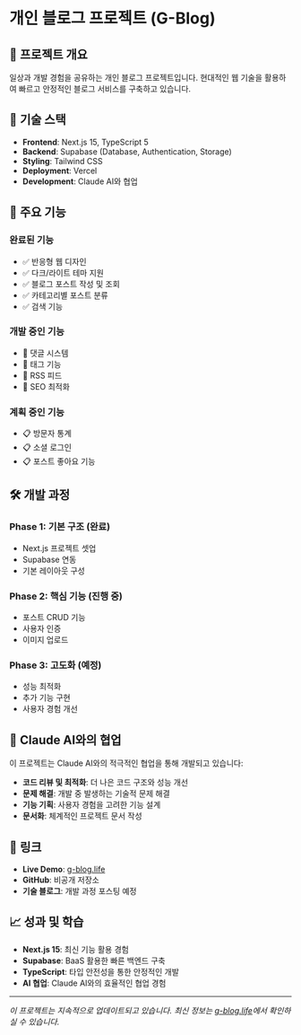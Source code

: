 # 개인 블로그 프로젝트 (G-Blog)

## 📝 프로젝트 개요

일상과 개발 경험을 공유하는 개인 블로그 프로젝트입니다. 현대적인 웹 기술을 활용하여 빠르고 안정적인 블로그 서비스를 구축하고 있습니다.

## 🚀 기술 스택

- **Frontend**: Next.js 15, TypeScript 5
- **Backend**: Supabase (Database, Authentication, Storage)
- **Styling**: Tailwind CSS
- **Deployment**: Vercel
- **Development**: Claude AI와 협업

## 🎯 주요 기능

### 완료된 기능
- ✅ 반응형 웹 디자인
- ✅ 다크/라이트 테마 지원
- ✅ 블로그 포스트 작성 및 조회
- ✅ 카테고리별 포스트 분류
- ✅ 검색 기능

### 개발 중인 기능
- 🚧 댓글 시스템
- 🚧 태그 기능
- 🚧 RSS 피드
- 🚧 SEO 최적화

### 계획 중인 기능
- 📋 방문자 통계
- 📋 소셜 로그인
- 📋 포스트 좋아요 기능

## 🛠️ 개발 과정

### Phase 1: 기본 구조 (완료)
- Next.js 프로젝트 셋업
- Supabase 연동
- 기본 레이아웃 구성

### Phase 2: 핵심 기능 (진행 중)
- 포스트 CRUD 기능
- 사용자 인증
- 이미지 업로드

### Phase 3: 고도화 (예정)
- 성능 최적화
- 추가 기능 구현
- 사용자 경험 개선

## 🤝 Claude AI와의 협업

이 프로젝트는 Claude AI와의 적극적인 협업을 통해 개발되고 있습니다:

- **코드 리뷰 및 최적화**: 더 나은 코드 구조와 성능 개선
- **문제 해결**: 개발 중 발생하는 기술적 문제 해결
- **기능 기획**: 사용자 경험을 고려한 기능 설계
- **문서화**: 체계적인 프로젝트 문서 작성

## 🔗 링크

- **Live Demo**: [g-blog.life](https://www.g-blog.life)
- **GitHub**: 비공개 저장소
- **기술 블로그**: 개발 과정 포스팅 예정

## 📈 성과 및 학습

- **Next.js 15**: 최신 기능 활용 경험
- **Supabase**: BaaS 활용한 빠른 백엔드 구축
- **TypeScript**: 타입 안전성을 통한 안정적인 개발
- **AI 협업**: Claude AI와의 효율적인 협업 경험

---

*이 프로젝트는 지속적으로 업데이트되고 있습니다. 최신 정보는 [g-blog.life](https://www.g-blog.life)에서 확인하실 수 있습니다.*